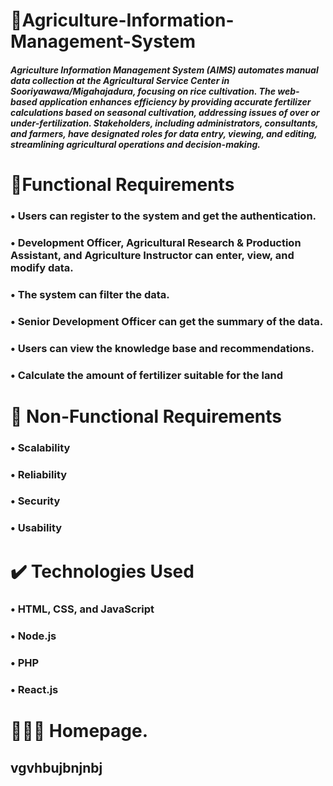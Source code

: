 ﻿#  🌾Agriculture-Information-Management-System
##### Agriculture Information Management System (AIMS) automates manual data collection at the Agricultural Service Center in Sooriyawawa/Migahajadura, focusing on rice cultivation. The web-based application enhances efficiency by providing accurate fertilizer calculations based on seasonal cultivation, addressing issues of over or under-fertilization. Stakeholders, including administrators, consultants, and farmers, have designated roles for data entry, viewing, and editing, streamlining agricultural operations and decision-making.

 #  📜Functional Requirements
 
   ###    • Users can register to the system and get the authentication.

   ###    • Development Officer, Agricultural Research & Production Assistant, and Agriculture Instructor  can enter, view, and modify data.

   ###    • The system can filter the data.

   ###    • Senior Development Officer can get the summary of the data.

   ###    • Users can view the knowledge base and recommendations.

   ###    • Calculate the amount of fertilizer suitable for the land

   # 📜 Non-Functional Requirements​
   ### • Scalability
   ### • Reliability
   ### • Security
   ### • Usability

   # ✔️ Technologies Used
   ###  • HTML, CSS, and JavaScript
   ###  • Node.js
   ###  • PHP
   ###  • React.js

   # 🧑🏼‍🌾 Homepage.
   ## vgvhbujbnjnbj
   
  

   
   
